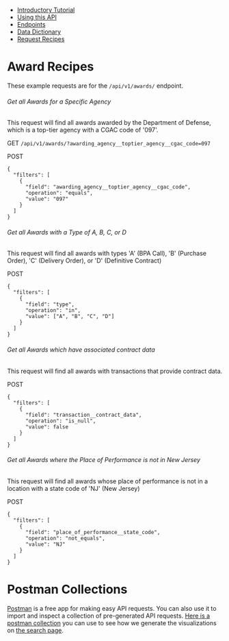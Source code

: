 <ul class="nav nav-stacked" id="sidebar">
  <li><a href="/docs/intro-tutorial">Introductory Tutorial</a></li>
  <li><a href="/docs/using-the-api">Using this API</a></li>
  <li><a href="/docs/endpoints">Endpoints</a></li>
  <li><a href="/docs/data-dictionary">Data Dictionary</a></li>
  <li><a href="/docs/recipes">Request Recipes</a>
  <!--<ul>
    <li><a href="#award-recipes">Award Recipes</a></li>
    <li><a href="#postman">Postman Collection</a></li>
  </ul>-->
  </li>

</ul>


[//]: # (Begin Content)

# Award Recipes <a name="award-recipes"></a>

These example requests are for the `/api/v1/awards/` endpoint.


###### Get all Awards for a Specific Agency

This request will find all awards awarded by the Department of Defense, which is a top-tier agency with a CGAC code of '097'.

GET
`/api/v1/awards/?awarding_agency__toptier_agency__cgac_code=097`

POST
```
{
  "filters": [
    {
      "field": "awarding_agency__toptier_agency__cgac_code",
      "operation": "equals",
      "value": "097"
    }
  ]
}
```


###### Get all Awards with a Type of A, B, C, or D

This request will find all awards with types 'A' (BPA Call), 'B' (Purchase Order), 'C' (Delivery Order), or 'D' (Definitive Contract)

POST
```
{
  "filters": [
    {
      "field": "type",
      "operation": "in",
      "value": ["A", "B", "C", "D"]
    }
  ]
}
```


###### Get all Awards which have associated contract data

This request will find all awards with transactions that provide contract data.

POST
```
{
  "filters": [
    {
      "field": "transaction__contract_data",
      "operation": "is_null",
      "value": false
    }
  ]
}
```


###### Get all Awards where the Place of Performance is _not_ in New Jersey

This request will find all awards whose place of performance is not in a location with a state code of 'NJ' (New Jersey)

POST
```
{
  "filters": [
    {
      "field": "place_of_performance__state_code",
      "operation": "not_equals",
      "value": "NJ"
    }
  ]
}
```


# Postman Collections <a name="postman"></a>

[Postman](https://www.getpostman.com/) is a free app for making easy API requests. You can also use it to import and inspect a collection of pre-generated API requests. [Here is a postman collection](https://raw.githubusercontent.com/fedspendingtransparency/usaspending-api/master/usaspending_api/static_doc_files/docs/usaspending_searchpage_postmancollection.json) you can use to see how we generate the visualizations on [the search page](https://beta.usaspending.gov/#/search/).
